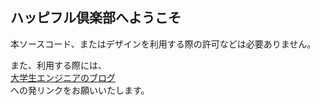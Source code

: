 ## ハッピフル倶楽部へようこそ

本ソースコード、またはデザインを利用する際の許可などは必要ありません。  

また、利用する際には、  
[大学生エンジニアのブログ](https://blog.hpfull.jp/)  
への発リンクをお願いいたします。


